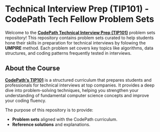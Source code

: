 # Technical Interview Prep (TIP101) - CodePath Tech Fellow Problem Sets

Welcome to the [**CodePath Technical Interview Prep (TIP101)**](https://www.codepath.org/courses/tech-interview-prep?utm_term=technical%20interview%20practice&utm_campaign=Search_Tech_Interview_Prep_Paid_Tuff&utm_source=google_ads&utm_medium=ppc&hsa_acc=1387130392&hsa_cam=20626846030&hsa_grp=154706564776&hsa_ad=676236766289&hsa_src=g&hsa_tgt=kwd-307708938218&hsa_kw=technical%20interview%20practice&hsa_mt=p&hsa_net=adwords&hsa_ver=3&gad_source=1&gclid=CjwKCAjw6JS3BhBAEiwAO9waF9LCgbovEN9siAatEPvhK4ysqNDmr8hYfDx6uldpL9LhNgkDTFCOixoCB8EQAvD_BwE) problem sets repository! This repository contains problem sets curated to help students hone their skills in preparation for technical interviews by folowing the **UMPIRE** method. Each problem set covers key topics like algorithms, data structures, and coding patterns frequently tested in interviews.


## About the Course

[**CodePath's TIP101**](https://www.codepath.org/courses/tech-interview-prep?utm_term=technical%20interview%20practice&utm_campaign=Search_Tech_Interview_Prep_Paid_Tuff&utm_source=google_ads&utm_medium=ppc&hsa_acc=1387130392&hsa_cam=20626846030&hsa_grp=154706564776&hsa_ad=676236766289&hsa_src=g&hsa_tgt=kwd-307708938218&hsa_kw=technical%20interview%20practice&hsa_mt=p&hsa_net=adwords&hsa_ver=3&gad_source=1&gclid=CjwKCAjw6JS3BhBAEiwAO9waF9LCgbovEN9siAatEPvhK4ysqNDmr8hYfDx6uldpL9LhNgkDTFCOixoCB8EQAvD_BwE) is a structured curriculum that prepares students and professionals for technical interviews at top companies. It provides a deep dive into problem-solving techniques, helping you strengthen your understanding of fundamental computer science concepts and improve your coding fluency.

The purpose of this repository is to provide:
- **Problem sets** aligned with the CodePath curriculum.
- **Reference solutions** and explanations.